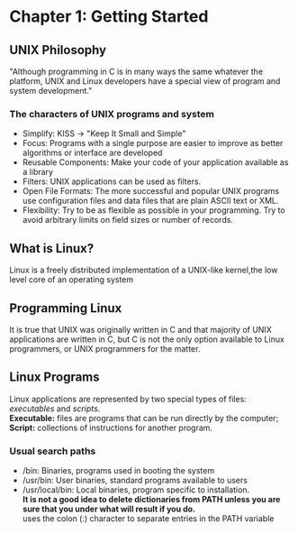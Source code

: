 # Chapter 1: Getting Started
## UNIX Philosophy 
"Although programming in C is in many ways the same whatever the platform, UNIX and Linux developers have a special view of program and system development."

### The characters of UNIX programs and system
- Simplify: KISS -> "Keep It Small and Simple"
- Focus: Programs with a single purpose are easier to improve as better algorithms or interface are developed 
- Reusable Components: Make your code of your application available as a library
- Filters: UNIX applications can be used as filters.
- Open File Formats: The more successful and popular UNIX programs use configuration files and data files that are plain ASCII text or XML.
- Flexibility: Try to be as flexible as possible in your programming. Try to avoid arbitrary limits on field sizes or number of records.
## What is Linux?
Linux is a freely distributed implementation of a UNIX-like kernel,the low level core of an operating system

## Programming Linux 
It is true that UNIX was originally written in C and that majority of UNIX applications are written in C, but C is not the only option available to Linux programmers, or UNIX programmers for the matter.

## Linux Programs
Linux applications are represented by two special types of files: *executables* and *scripts*.  
**Executable:** files are programs that can be run directly by the computer;  
**Script:** collections of instructions for another program.  
### Usual search paths 
- /bin: Binaries, programs used in booting the system
- /usr/bin: User binaries, standard programs available to users 
- /usr/local/bin: Local binaries, program specific to installation.  
**It is not a good idea to delete dictionaries from PATH unless you are sure that you under what will result if you do.**  
uses the colon (:) character to separate entries in the PATH variable
